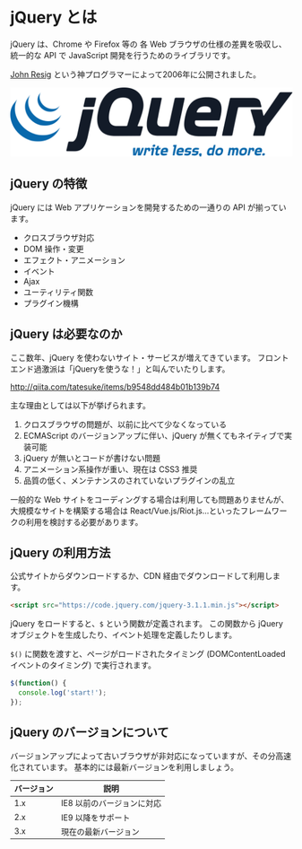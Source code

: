# jQuery とは

jQuery は、Chrome や Firefox 等の 各 Web ブラウザの仕様の差異を吸収し、統一的な API で JavaScript 開発を行うためのライブラリです。

[John Resig](http://ejohn.org/) という神プログラマーによって2006年に公開されました。

![01_01](img/01_01.png)

## jQuery の特徴

jQuery には Web アプリケーションを開発するための一通りの API が揃っています。

- クロスブラウザ対応
- DOM 操作・変更
- エフェクト・アニメーション
- イベント
- Ajax
- ユーティリティ関数
- プラグイン機構

## jQuery は必要なのか

ここ数年、jQuery を使わないサイト・サービスが増えてきています。
フロントエンド過激派は「jQueryを使うな！」と叫んでいたりします。

http://qiita.com/tatesuke/items/b9548dd484b01b139b74

主な理由としては以下が挙げられます。

1. クロスブラウザの問題が、以前に比べて少なくなっている
1. ECMAScript のバージョンアップに伴い、jQuery が無くてもネイティブで実装可能
1. jQuery が無いとコードが書けない問題
1. アニメーション系操作が重い、現在は CSS3 推奨
1. 品質の低く、メンテナンスのされていないプラグインの乱立

一般的な Web サイトをコーディングする場合は利用しても問題ありませんが、
大規模なサイトを構築する場合は React/Vue.js/Riot.js...といったフレームワークの利用を検討する必要があります。

## jQuery の利用方法

公式サイトからダウンロードするか、CDN 経由でダウンロードして利用します。

```html
<script src="https://code.jquery.com/jquery-3.1.1.min.js"></script>
```

jQuery をロードすると、`$` という関数が定義されます。
この関数から jQuery オブジェクトを生成したり、イベント処理を定義したりします。

`$()` に関数を渡すと、ページがロードされたタイミング (DOMContentLoaded イベントのタイミング) で実行されます。

```javascript
$(function() {
  console.log('start!');
});
```

## jQuery のバージョンについて

バージョンアップによって古いブラウザが非対応になっていますが、その分高速化されています。
基本的には最新バージョンを利用しましょう。

| バージョン | 説明 |
| --- | --- |
| 1.x | IE8 以前のバージョンに対応 |
| 2.x | IE9 以降をサポート |
| 3.x | 現在の最新バージョン |
